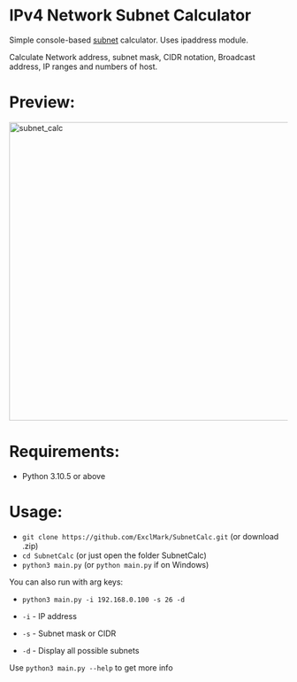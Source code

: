 # IPv4 Network Subnet Calculator
Simple console-based [subnet](https://en.wikipedia.org/wiki/Subnet) calculator. Uses ipaddress module.

Calculate Network address, subnet mask, CIDR notation, Broadcast address, IP ranges and numbers of host.

# Preview:
<img width="539" alt="subnet_calc" src="https://github.com/ExclMark/SubnetCalc/assets/43936063/03d2ade9-7d64-41a7-82c5-fa317a284e2c">

# Requirements:
- Python 3.10.5 or above

# Usage:
- `git clone https://github.com/ExclMark/SubnetCalc.git` (or download .zip)
- `cd SubnetCalc` (or just open the folder SubnetCalc)
- `python3 main.py` (or `python main.py` if on Windows)

You can also run with arg keys:
- `python3 main.py -i 192.168.0.100 -s 26 -d`
  
- `-i` - IP address
- `-s` - Subnet mask or CIDR
- `-d` - Display all possible subnets

Use `python3 main.py --help` to get more info
